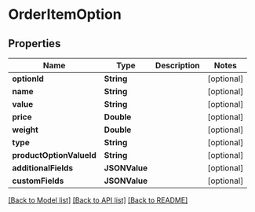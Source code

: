 # OrderItemOption

## Properties
Name | Type | Description | Notes
------------ | ------------- | ------------- | -------------
**optionId** | **String** |  | [optional] 
**name** | **String** |  | [optional] 
**value** | **String** |  | [optional] 
**price** | **Double** |  | [optional] 
**weight** | **Double** |  | [optional] 
**type** | **String** |  | [optional] 
**productOptionValueId** | **String** |  | [optional] 
**additionalFields** | **JSONValue** |  | [optional] 
**customFields** | **JSONValue** |  | [optional] 

[[Back to Model list]](../README.md#documentation-for-models) [[Back to API list]](../README.md#documentation-for-api-endpoints) [[Back to README]](../README.md)


